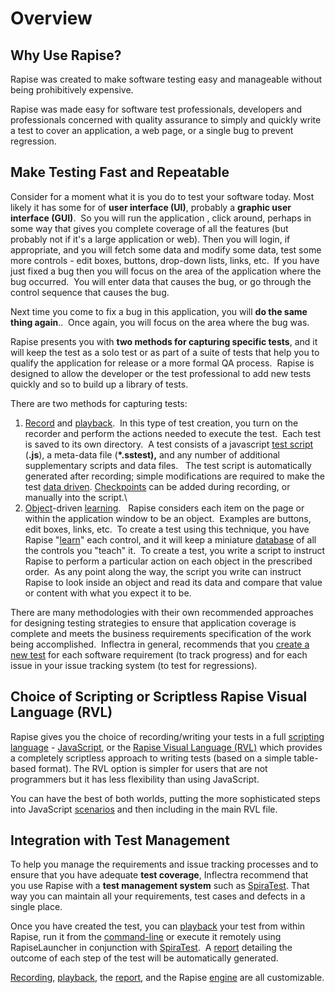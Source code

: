# Overview

## Why Use Rapise?

Rapise was created to make software testing easy and manageable without
being prohibitively expensive.

Rapise was made easy for software test professionals, developers and
professionals concerned with quality assurance to simply and quickly
write a test to cover an application, a web page, or a single bug to
prevent regression.

## Make Testing Fast and Repeatable

Consider for a moment what it is you do to test your software today.
Most likely it has some for of **user interface (UI)**, probably a
**graphic user interface (GUI)**.  So you will run the application ,
click around, perhaps in some way that gives you complete coverage of
all the features (but probably not if it's a large application or web).
Then you will login, if appropriate, and you will fetch some data and
modify some data, test some more controls - edit boxes, buttons,
drop-down lists, links, etc.  If you have just fixed a bug then you will
focus on the area of the application where the bug occurred.  You will
enter data that causes the bug, or go through the control sequence that
causes the bug.

Next time you come to fix a bug in this application, you will **do the
same thing again**..  Once again, you will focus on the area where the
bug was.

Rapise presents you with **two methods for capturing specific tests**,
and it will keep the test as a solo test or as part of a suite of tests
that help you to qualify the application for release or a more formal QA
process.  Rapise is designed to allow the developer or the test
professional to add new tests quickly and so to build up a library of
tests.

There are two methods for capturing tests:

1. [Record](recording.md) and
[playback](playback.md).  In this type of
test creation, you turn on the recorder and perform the actions needed
to execute the test.  Each test is saved to its own directory.  A test
consists of a javascript [test
script](../understanding_the_script/)
(**.js**), a meta-data file (**\*.sstest),** and any number of
additional supplementary scripts and data files.   The test script is
automatically generated after recording; simple modifications are
required to make the test [data
driven](../data_driven_testing/).
[Checkpoints](checkpoints.md) can be added
during recording, or manually into the script.\
2. [Object](object_locator.md)-driven
[learning](object_learning.md).   Rapise
considers each item on the page or within the application window to be
an object.  Examples are buttons, edit boxes, links, etc.  To create a
test using this technique, you have Rapise
"[learn](object_learning.md)" each
control, and it will keep a miniature
[database](object_tree.md) of all the
controls you "teach" it.  To create a test, you write a script to
instruct Rapise to perform a particular action on each object in the
prescribed order.  As any point along the way, the script you write can
instruct Rapise to look inside an object and read its data and compare
that value or content with what you expect it to be.

There are many methodologies with their own recommended approaches for
designing testing strategies to ensure that application coverage is
complete and meets the business requirements specification of the work
being accomplished.  Inflectra in general, recommends that you [create a
new test](../create_a_new_test/) for each
software requirement (to track progress) and for each issue in your
issue tracking system (to test for regressions).

## Choice of Scripting or Scriptless Rapise Visual Language (RVL)

Rapise gives you the choice of recording/writing your tests in a full
[scripting language](scripting.md) -
[JavaScript](javascript_ide.md), or the
[Rapise Visual Language
(RVL)](../visual_language/) which provides
a completely scriptless approach to writing tests (based on a simple
table-based format). The RVL option is simpler for users that are not
programmers but it has less flexibility than using JavaScript.

You can have the best of both worlds, putting the more sophisticated
steps into JavaScript
[scenarios](scenarios.md) and then
including in the main RVL file.

## Integration with Test Management

To help you manage the requirements and issue tracking processes and to
ensure that you have adequate **test coverage**, Inflectra recommend
that you use Rapise with a **test management system** such as
[SpiraTest](spiratest_integration.md).
That way you can maintain all your requirements, test cases and defects
in a single place.

Once you have created the test, you can
[playback](playback.md) your test from
within Rapise, run it from the
[command-line](command_line.md) or execute
it remotely using RapiseLauncher in conjunction with
[SpiraTest](spiratest_integration.md).  A
[report](automated_reporting.md) detailing
the outcome of each step of the test will be automatically generated.

[Recording](custom_libraries.md),
[playback](custom_libraries.md), the
[report](writing_to_the_report.md), and
the Rapise
[engine](customizable_engine.md) are all
customizable.
